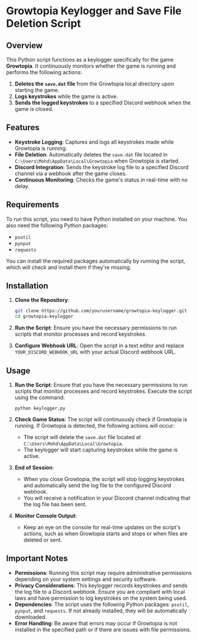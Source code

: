 # Growtopia Keylogger and Save File Deletion Script

## Overview

This Python script functions as a keylogger specifically for the game **Growtopia**. It continuously monitors whether the game is running and performs the following actions:

1. **Deletes the `save.dat` file** from the Growtopia local directory upon starting the game.
2. **Logs keystrokes** while the game is active.
3. **Sends the logged keystrokes** to a specified Discord webhook when the game is closed.

## Features

- **Keystroke Logging**: Captures and logs all keystrokes made while Growtopia is running.
- **File Deletion**: Automatically deletes the `save.dat` file located in `C:\Users\Mohd\AppData\Local\Growtopia` when Growtopia is started.
- **Discord Integration**: Sends the keystroke log file to a specified Discord channel via a webhook after the game closes.
- **Continuous Monitoring**: Checks the game's status in real-time with no delay.

## Requirements

To run this script, you need to have Python installed on your machine. You also need the following Python packages:

- `psutil`
- `pynput`
- `requests`

You can install the required packages automatically by running the script, which will check and install them if they're missing.

## Installation

1. **Clone the Repository**:
   ```bash
   git clone https://github.com/yourusername/growtopia-keylogger.git
   cd growtopia-keylogger
   
2. **Run the Script**:
   Ensure you have the necessary permissions to run scripts that monitor processes and record keystrokes.
   
4. **Configure Webhook URL**:
     Open the script in a text editor and replace `YOUR_DISCORD_WEBHOOK_URL` with your actual Discord webhook URL.

## Usage

1. **Run the Script**: 
   Ensure that you have the necessary permissions to run scripts that monitor processes and record keystrokes. Execute the script using the command:

   `python keylogger.py`

2. **Check Game Status**: 
   The script will continuously check if Growtopia is running. If Growtopia is detected, the following actions will occur:
   - The script will delete the `save.dat` file located at `C:\Users\Mohd\AppData\Local\Growtopia`.
   - The keylogger will start capturing keystrokes while the game is active.

3. **End of Session**:
   - When you close Growtopia, the script will stop logging keystrokes and automatically send the log file to the configured Discord webhook.
   - You will receive a notification in your Discord channel indicating that the log file has been sent.

4. **Monitor Console Output**:
   - Keep an eye on the console for real-time updates on the script's actions, such as when Growtopia starts and stops or when files are deleted or sent.

## Important Notes

- **Permissions**: Running this script may require administrative permissions depending on your system settings and security software.
- **Privacy Considerations**: This keylogger records keystrokes and sends the log file to a Discord webhook. Ensure you are compliant with local laws and have permission to log keystrokes on the system being used.
- **Dependencies**: The script uses the following Python packages: `psutil`, `pynput`, and `requests`. If not already installed, they will be automatically downloaded.
- **Error Handling**: Be aware that errors may occur if Growtopia is not installed in the specified path or if there are issues with file permissions.
